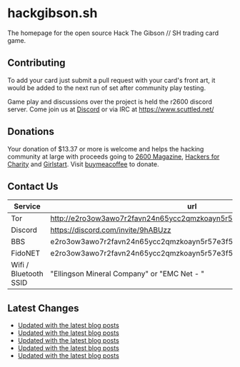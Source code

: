 # hackgibson.sh
The homepage for the open source Hack The Gibson // SH trading card game.


## Contributing

To add your card just submit a pull request with your card's front art, it would be added to the next run of set after community play testing.

Game play and discussions over the project is held the r2600 discord server. Come join us at [Discord](https://discord.com/invite/9hABUzz) or via IRC at https://www.scuttled.net/


## Donations

Your donation of $13.37 or more is welcome and helps the hacking community at large with proceeds going to [2600 Magazine](https://2600.com/), [Hackers for Charity](https://hackersforcharity.org) and [Girlstart](https://girlstart.org).  Visit [buymeacoffee](https://www.buymeacoffee.com/hackgibson.sh) to donate.


## Contact Us

Service | url
-|-
Tor | http://e2ro3ow3awo7r2favn24n65ycc2qmzkoayn5r57e3f56nvjwdcgg32ad.onion
Discord | https://discord.com/invite/9hABUzz
BBS | e2ro3ow3awo7r2favn24n65ycc2qmzkoayn5r57e3f56nvjwdcgg32ad.onion:23
FidoNET | e2ro3ow3awo7r2favn24n65ycc2qmzkoayn5r57e3f56nvjwdcgg32ad.onion:24554
Wifi / Bluetooth SSID | "Ellingson Mineral Company" or "EMC Net - <fidonet address>"

## Latest Changes
<!-- BLOG-POST-LIST:START -->
- [Updated with the latest blog posts](https://github.com/DFW2600/hackgibson.sh/commit/8f17c9f79af0d405ee0256babd5eee187d0411ec)
- [Updated with the latest blog posts](https://github.com/DFW2600/hackgibson.sh/commit/816626dcacf1afec4a25a58a2179104d6febc6d2)
- [Updated with the latest blog posts](https://github.com/DFW2600/hackgibson.sh/commit/b3979c1825af8b2b99b6379b742debdb2aa719d7)
- [Updated with the latest blog posts](https://github.com/DFW2600/hackgibson.sh/commit/b22239249f6d575602cf5b1b06d63ca79f50d44f)
- [Updated with the latest blog posts](https://github.com/DFW2600/hackgibson.sh/commit/9dc3ec807faf070903d5713d2601c0c6cf32aec0)
<!-- BLOG-POST-LIST:END -->
